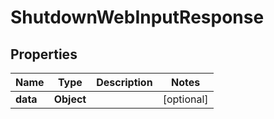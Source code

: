 

# ShutdownWebInputResponse

## Properties

Name | Type | Description | Notes
------------ | ------------- | ------------- | -------------
**data** | **Object** |  |  [optional]



